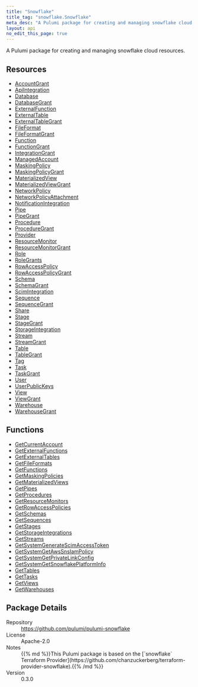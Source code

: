 ```yaml
---
title: "Snowflake"
title_tag: "snowflake.Snowflake"
meta_desc: "A Pulumi package for creating and managing snowflake cloud resources."
layout: api
no_edit_this_page: true
---
```


<!-- WARNING: this file was generated by Pulumi Docs Generator. -->
<!-- Do not edit by hand unless you're certain you know what you are doing! -->

A Pulumi package for creating and managing snowflake cloud resources.

<h2 id="resources">Resources</h2>
<ul class="api">
    <li><a href="accountgrant" title="AccountGrant"><span class="api-symbol api-symbol--resource"></span>AccountGrant</a></li>
    <li><a href="apiintegration" title="ApiIntegration"><span class="api-symbol api-symbol--resource"></span>ApiIntegration</a></li>
    <li><a href="database" title="Database"><span class="api-symbol api-symbol--resource"></span>Database</a></li>
    <li><a href="databasegrant" title="DatabaseGrant"><span class="api-symbol api-symbol--resource"></span>DatabaseGrant</a></li>
    <li><a href="externalfunction" title="ExternalFunction"><span class="api-symbol api-symbol--resource"></span>ExternalFunction</a></li>
    <li><a href="externaltable" title="ExternalTable"><span class="api-symbol api-symbol--resource"></span>ExternalTable</a></li>
    <li><a href="externaltablegrant" title="ExternalTableGrant"><span class="api-symbol api-symbol--resource"></span>ExternalTableGrant</a></li>
    <li><a href="fileformat" title="FileFormat"><span class="api-symbol api-symbol--resource"></span>FileFormat</a></li>
    <li><a href="fileformatgrant" title="FileFormatGrant"><span class="api-symbol api-symbol--resource"></span>FileFormatGrant</a></li>
    <li><a href="function" title="Function"><span class="api-symbol api-symbol--resource"></span>Function</a></li>
    <li><a href="functiongrant" title="FunctionGrant"><span class="api-symbol api-symbol--resource"></span>FunctionGrant</a></li>
    <li><a href="integrationgrant" title="IntegrationGrant"><span class="api-symbol api-symbol--resource"></span>IntegrationGrant</a></li>
    <li><a href="managedaccount" title="ManagedAccount"><span class="api-symbol api-symbol--resource"></span>ManagedAccount</a></li>
    <li><a href="maskingpolicy" title="MaskingPolicy"><span class="api-symbol api-symbol--resource"></span>MaskingPolicy</a></li>
    <li><a href="maskingpolicygrant" title="MaskingPolicyGrant"><span class="api-symbol api-symbol--resource"></span>MaskingPolicyGrant</a></li>
    <li><a href="materializedview" title="MaterializedView"><span class="api-symbol api-symbol--resource"></span>MaterializedView</a></li>
    <li><a href="materializedviewgrant" title="MaterializedViewGrant"><span class="api-symbol api-symbol--resource"></span>MaterializedViewGrant</a></li>
    <li><a href="networkpolicy" title="NetworkPolicy"><span class="api-symbol api-symbol--resource"></span>NetworkPolicy</a></li>
    <li><a href="networkpolicyattachment" title="NetworkPolicyAttachment"><span class="api-symbol api-symbol--resource"></span>NetworkPolicyAttachment</a></li>
    <li><a href="notificationintegration" title="NotificationIntegration"><span class="api-symbol api-symbol--resource"></span>NotificationIntegration</a></li>
    <li><a href="pipe" title="Pipe"><span class="api-symbol api-symbol--resource"></span>Pipe</a></li>
    <li><a href="pipegrant" title="PipeGrant"><span class="api-symbol api-symbol--resource"></span>PipeGrant</a></li>
    <li><a href="procedure" title="Procedure"><span class="api-symbol api-symbol--resource"></span>Procedure</a></li>
    <li><a href="proceduregrant" title="ProcedureGrant"><span class="api-symbol api-symbol--resource"></span>ProcedureGrant</a></li>
    <li><a href="provider" title="Provider"><span class="api-symbol api-symbol--resource"></span>Provider</a></li>
    <li><a href="resourcemonitor" title="ResourceMonitor"><span class="api-symbol api-symbol--resource"></span>ResourceMonitor</a></li>
    <li><a href="resourcemonitorgrant" title="ResourceMonitorGrant"><span class="api-symbol api-symbol--resource"></span>ResourceMonitorGrant</a></li>
    <li><a href="role" title="Role"><span class="api-symbol api-symbol--resource"></span>Role</a></li>
    <li><a href="rolegrants" title="RoleGrants"><span class="api-symbol api-symbol--resource"></span>RoleGrants</a></li>
    <li><a href="rowaccesspolicy" title="RowAccessPolicy"><span class="api-symbol api-symbol--resource"></span>RowAccessPolicy</a></li>
    <li><a href="rowaccesspolicygrant" title="RowAccessPolicyGrant"><span class="api-symbol api-symbol--resource"></span>RowAccessPolicyGrant</a></li>
    <li><a href="schema" title="Schema"><span class="api-symbol api-symbol--resource"></span>Schema</a></li>
    <li><a href="schemagrant" title="SchemaGrant"><span class="api-symbol api-symbol--resource"></span>SchemaGrant</a></li>
    <li><a href="scimintegration" title="ScimIntegration"><span class="api-symbol api-symbol--resource"></span>ScimIntegration</a></li>
    <li><a href="sequence" title="Sequence"><span class="api-symbol api-symbol--resource"></span>Sequence</a></li>
    <li><a href="sequencegrant" title="SequenceGrant"><span class="api-symbol api-symbol--resource"></span>SequenceGrant</a></li>
    <li><a href="share" title="Share"><span class="api-symbol api-symbol--resource"></span>Share</a></li>
    <li><a href="stage" title="Stage"><span class="api-symbol api-symbol--resource"></span>Stage</a></li>
    <li><a href="stagegrant" title="StageGrant"><span class="api-symbol api-symbol--resource"></span>StageGrant</a></li>
    <li><a href="storageintegration" title="StorageIntegration"><span class="api-symbol api-symbol--resource"></span>StorageIntegration</a></li>
    <li><a href="stream" title="Stream"><span class="api-symbol api-symbol--resource"></span>Stream</a></li>
    <li><a href="streamgrant" title="StreamGrant"><span class="api-symbol api-symbol--resource"></span>StreamGrant</a></li>
    <li><a href="table" title="Table"><span class="api-symbol api-symbol--resource"></span>Table</a></li>
    <li><a href="tablegrant" title="TableGrant"><span class="api-symbol api-symbol--resource"></span>TableGrant</a></li>
    <li><a href="tag" title="Tag"><span class="api-symbol api-symbol--resource"></span>Tag</a></li>
    <li><a href="task" title="Task"><span class="api-symbol api-symbol--resource"></span>Task</a></li>
    <li><a href="taskgrant" title="TaskGrant"><span class="api-symbol api-symbol--resource"></span>TaskGrant</a></li>
    <li><a href="user" title="User"><span class="api-symbol api-symbol--resource"></span>User</a></li>
    <li><a href="userpublickeys" title="UserPublicKeys"><span class="api-symbol api-symbol--resource"></span>UserPublicKeys</a></li>
    <li><a href="view" title="View"><span class="api-symbol api-symbol--resource"></span>View</a></li>
    <li><a href="viewgrant" title="ViewGrant"><span class="api-symbol api-symbol--resource"></span>ViewGrant</a></li>
    <li><a href="warehouse" title="Warehouse"><span class="api-symbol api-symbol--resource"></span>Warehouse</a></li>
    <li><a href="warehousegrant" title="WarehouseGrant"><span class="api-symbol api-symbol--resource"></span>WarehouseGrant</a></li>
</ul>

<h2 id="functions">Functions</h2>
<ul class="api">
    <li><a href="getcurrentaccount" title="GetCurrentAccount"><span class="api-symbol api-symbol--function"></span>GetCurrentAccount</a></li>
    <li><a href="getexternalfunctions" title="GetExternalFunctions"><span class="api-symbol api-symbol--function"></span>GetExternalFunctions</a></li>
    <li><a href="getexternaltables" title="GetExternalTables"><span class="api-symbol api-symbol--function"></span>GetExternalTables</a></li>
    <li><a href="getfileformats" title="GetFileFormats"><span class="api-symbol api-symbol--function"></span>GetFileFormats</a></li>
    <li><a href="getfunctions" title="GetFunctions"><span class="api-symbol api-symbol--function"></span>GetFunctions</a></li>
    <li><a href="getmaskingpolicies" title="GetMaskingPolicies"><span class="api-symbol api-symbol--function"></span>GetMaskingPolicies</a></li>
    <li><a href="getmaterializedviews" title="GetMaterializedViews"><span class="api-symbol api-symbol--function"></span>GetMaterializedViews</a></li>
    <li><a href="getpipes" title="GetPipes"><span class="api-symbol api-symbol--function"></span>GetPipes</a></li>
    <li><a href="getprocedures" title="GetProcedures"><span class="api-symbol api-symbol--function"></span>GetProcedures</a></li>
    <li><a href="getresourcemonitors" title="GetResourceMonitors"><span class="api-symbol api-symbol--function"></span>GetResourceMonitors</a></li>
    <li><a href="getrowaccesspolicies" title="GetRowAccessPolicies"><span class="api-symbol api-symbol--function"></span>GetRowAccessPolicies</a></li>
    <li><a href="getschemas" title="GetSchemas"><span class="api-symbol api-symbol--function"></span>GetSchemas</a></li>
    <li><a href="getsequences" title="GetSequences"><span class="api-symbol api-symbol--function"></span>GetSequences</a></li>
    <li><a href="getstages" title="GetStages"><span class="api-symbol api-symbol--function"></span>GetStages</a></li>
    <li><a href="getstorageintegrations" title="GetStorageIntegrations"><span class="api-symbol api-symbol--function"></span>GetStorageIntegrations</a></li>
    <li><a href="getstreams" title="GetStreams"><span class="api-symbol api-symbol--function"></span>GetStreams</a></li>
    <li><a href="getsystemgeneratescimaccesstoken" title="GetSystemGenerateScimAccessToken"><span class="api-symbol api-symbol--function"></span>GetSystemGenerateScimAccessToken</a></li>
    <li><a href="getsystemgetawssnsiampolicy" title="GetSystemGetAwsSnsIamPolicy"><span class="api-symbol api-symbol--function"></span>GetSystemGetAwsSnsIamPolicy</a></li>
    <li><a href="getsystemgetprivatelinkconfig" title="GetSystemGetPrivateLinkConfig"><span class="api-symbol api-symbol--function"></span>GetSystemGetPrivateLinkConfig</a></li>
    <li><a href="getsystemgetsnowflakeplatforminfo" title="GetSystemGetSnowflakePlatformInfo"><span class="api-symbol api-symbol--function"></span>GetSystemGetSnowflakePlatformInfo</a></li>
    <li><a href="gettables" title="GetTables"><span class="api-symbol api-symbol--function"></span>GetTables</a></li>
    <li><a href="gettasks" title="GetTasks"><span class="api-symbol api-symbol--function"></span>GetTasks</a></li>
    <li><a href="getviews" title="GetViews"><span class="api-symbol api-symbol--function"></span>GetViews</a></li>
    <li><a href="getwarehouses" title="GetWarehouses"><span class="api-symbol api-symbol--function"></span>GetWarehouses</a></li>
</ul>

<h2 id="package-details">Package Details</h2>
<dl class="package-details">
	<dt>Repository</dt>
	<dd><a href="https://github.com/pulumi/pulumi-snowflake">https://github.com/pulumi/pulumi-snowflake</a></dd>
	<dt>License</dt>
	<dd>Apache-2.0</dd>
	<dt>Notes</dt>
	<dd>{{% md %}}This Pulumi package is based on the [`snowflake` Terraform Provider](https://github.com/chanzuckerberg/terraform-provider-snowflake).{{% /md %}}</dd>
	<dt>Version</dt>
	<dd>0.3.0</dd>
</dl>

